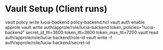 # Vault Setup (Client runs)
vault policy write lucia-backend policy-backend.hcl
vault auth enable approle
vault write auth/approle/role/lucia-backend token_policies="lucia-backend" secret_id_ttl=3600 token_ttl=3600 token_max_ttl=7200
vault read auth/approle/role/lucia-backend/role-id
vault write -f auth/approle/role/lucia-backend/secret-id
